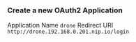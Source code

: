### Create a new OAuth2 Application

Application Name `drone`
Redirect URI `http://drone.192.168.0.201.nip.io/login`